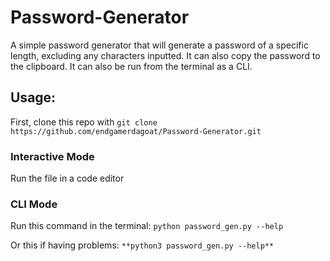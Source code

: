 # Password-Generator
A simple password generator that will generate a password of a specific length, excluding any characters inputted. It can also copy the password to the clipboard. It can also be run
from the terminal as a CLI.

## Usage:

First, clone this repo with `git clone https://github.com/endgamerdagoat/Password-Generator.git`

### Interactive Mode
Run the file in a code editor

### CLI Mode
Run this command in the terminal: `python password_gen.py --help`

Or this if having problems: `**python3 password_gen.py --help**`
